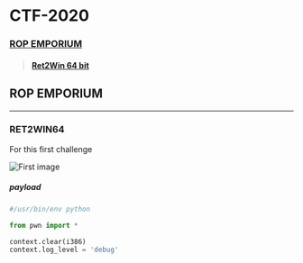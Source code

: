 # CTF-2020
### [ROP EMPORIUM](#rop)

> #### [Ret2Win 64 bit](#ret2win)





## ROP EMPORIUM<a name="rop"></a>

***

### RET2WIN64<a name="ret2win"></a>

For this first challenge

![First image](https://github.com/jpowellroot/CTF-2020/blob/master/2-1.png?raw=true)

##### payload

~~~ python
#/usr/bin/env python

from pwn import *

context.clear(i386)
context.log_level = 'debug'


~~~
